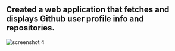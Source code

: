 ## Created a web application that fetches and displays Github user profile info and repositories.  
![screenshot 4](https://user-images.githubusercontent.com/15047211/34860416-196b1f8c-f712-11e7-93be-e301e4a7bb00.png)
